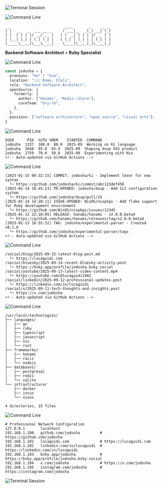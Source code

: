 ![Terminal Session](https://img.shields.io/badge/╭─%20Terminal%20Session%20─%20jodosha@github.com%20────────────────────────────────────────%20╮-0d1117?style=for-the-badge)

![Command Line](https://img.shields.io/badge/jodosha@github.com:~$%20whoami-00ff80?style=flat-square&logo=data:image/svg+xml;base64,PHN2ZyB3aWR0aD0iMSIgaGVpZ2h0PSIxIiB2aWV3Qm94PSIwIDAgMSAxIiBmaWxsPSJub25lIiB4bWxucz0iaHR0cDovL3d3dy53My5vcmcvMjAwMC9zdmciPjxyZWN0IHdpZHRoPSIxIiBoZWlnaHQ9IjEiIGZpbGw9InRyYW5zcGFyZW50Ii8+PC9zdmc+)
```
 _                         ____       _     _ _ 
| |   _   _  ___ __ _     / ___|_   _(_) __| (_)
| |  | | | |/ __/ _` |   | |  _| | | | |/ _` | |
| |__| |_| | (_| (_| |   | |_| | |_| | | (_| | |
|_____\__,_|\___\__,_|    \____|\__,_|_|\__,_|_|
```
**Backend Software Architect** • **Ruby Specialist**

![Command Line](https://img.shields.io/badge/jodosha@github.com:~$%20cat%20/etc/profile/architect.ts-ff00ff?style=flat-square&logo=data:image/svg+xml;base64,PHN2ZyB3aWR0aD0iMSIgaGVpZ2h0PSIxIiB2aWV3Qm94PSIwIDAgMSAxIiBmaWxsPSJub25lIiB4bWxucz0iaHR0cDovL3d3dy53My5vcmcvMjAwMC9zdmciPjxyZWN0IHdpZHRoPSIxIiBoZWlnaHQ9IjEiIGZpbGw9InRyYW5zcGFyZW50Ii8+PC9zdmc+)
```typescript
const jodosha = {
  pronouns: "he" | "him",
  location: "🇮🇹 Rome, Italy",
  role: "Backend Software Architect",
  openSource: {
    formerly: {
      author: ["Hanami", "Redis::Store"],
      coreTeam: "Dry-rb",
    },
  },
  passions: ["software architecture", "open source", "visual arts"],
}
```

![Command Line](https://img.shields.io/badge/jodosha@github.com:~$%20ps%20aux%20%7C%20grep%20"current_focus"-00ffff?style=flat-square&logo=data:image/svg+xml;base64,PHN2ZyB3aWR0aD0iMSIgaGVpZ2h0PSIxIiB2aWV3Qm94PSIwIDAgMSAxIiBmaWxsPSJub25lIiB4bWxucz0iaHR0cDovL3d3dy53My5vcmcvMjAwMC9zdmciPjxyZWN0IHdpZHRoPSIxIiBoZWlnaHQ9IjEiIGZpbGw9InRyYW5zcGFyZW50Ii8+PC9zdmc+)
```
USER      PID  %CPU %MEM    STARTED  COMMAND
jodosha  1337  100.0  80.0  2025-09  Working on Ki language
jodosha  2048  85.0  65.0  2025-09  Shaping dxup OSS product
jodosha  2759  70.0  50.0  2025-09  Experimenting with Nix
<!-- Auto-updated via GitHub Actions -->
```

![Command Line](https://img.shields.io/badge/jodosha@github.com:~$%20tail%20-f%20/var/log/github/activity.log-ff0080?style=flat-square&logo=data:image/svg+xml;base64,PHN2ZyB3aWR0aD0iMSIgaGVpZ2h0PSIxIiB2aWV3Qm94PSIwIDAgMSAxIiBmaWxsPSJub25lIiB4bWxucz0iaHR0cDovL3d3dy53My5vcmcvMjAwMC9zdmciPjxyZWN0IHdpZHRoPSIxIiBoZWlnaHQ9IjEiIGZpbGw9InRyYW5zcGFyZW50Ii8+PC9zdmc+)
```
[2025-01-15 09:32:15] COMMIT: jodosha/ki - Implement lexer for new syntax
  └─ https://github.com/jodosha/ki/commit/abc123def456
[2025-01-14 18:45:23] PR-OPENED: jodosha/dxup - Add CLI configuration system
  └─ https://github.com/jodosha/dxup/pull/15
[2025-01-14 14:20:11] ISSUE-OPENED: NixOS/nixpkgs - Add flake support for Ruby development environment
  └─ https://github.com/NixOS/nixpkgs/issues/12345
[2025-01-13 22:10:05] RELEASE: hanami/hanami - v2.0.0.beta4
  └─ https://github.com/hanami/hanami/releases/tag/v2.0.0.beta4
[2025-01-13 16:55:32] TAG: jodosha/experimental-parser - Created v0.1.0
  └─ https://github.com/jodosha/experimental-parser/tags
<!-- Auto-updated via GitHub Actions -->
```

![Command Line](https://img.shields.io/badge/jodosha@github.com:~$%20find%20/social%20-name%20"*.post"%20%7C%20head%20-5-8000ff?style=flat-square&logo=data:image/svg+xml;base64,PHN2ZyB3aWR0aD0iMSIgaGVpZ2h0PSIxIiB2aWV3Qm94PSIwIDAgMSAxIiBmaWxsPSJub25lIiB4bWxucz0iaHR0cDovL3d3dy53My5vcmcvMjAwMC9zdmciPjxyZWN0IHdpZHRoPSIxIiBoZWlnaHQ9IjEiIGZpbGw9InRyYW5zcGFyZW50Ii8+PC9zdmc+)
```
/social/blog/2025-09-15-latest-blog-post.md
  └─ https://lucaguidi.com
/social/bluesky/2025-09-14-recent-bluesky-activity.post
  └─ https://bsky.app/profile/jodosha.bsky.social
/social/youtube/2025-09-13-latest-video-content.mp4
  └─ https://youtube.com/@lucaguidi1982
/social/linkedin/2025-09-12-professional-updates.post
  └─ https://linkedin.com/in/lucaguidi
/social/x/2025-09-11-tech-thoughts-and-insights.post
  └─ https://x.com/jodosha
<!-- Auto-updated via GitHub Actions -->
```

![Command Line](https://img.shields.io/badge/jodosha@github.com:~$%20tree%20/usr/local/technologies/-ff6600?style=flat-square&logo=data:image/svg+xml;base64,PHN2ZyB3aWR0aD0iMSIgaGVpZ2h0PSIxIiB2aWV3Qm94PSIwIDAgMSAxIiBmaWxsPSJub25lIiB4bWxucz0iaHR0cDovL3d3dy53My5vcmcvMjAwMC9zdmciPjxyZWN0IHdpZHRoPSIxIiBoZWlnaHQ9IjEiIGZpbGw9InRyYW5zcGFyZW50Ii8+PC9zdmc+)
```
/usr/local/technologies/
├── languages/
│   ├── go
│   ├── ruby
│   ├── typescript
│   ├── javascript
│   ├── nix
│   └── rust
├── frameworks/
│   ├── hanami
│   ├── rails
│   └── nodejs
├── databases/
│   ├── postgresql
│   ├── redis
│   └── sqlite
└── infrastructure/
    ├── docker
    ├── incus
    └── nixos

4 directories, 15 files
```

![Command Line](https://img.shields.io/badge/jodosha@github.com:~$%20cat%20/etc/hosts-00ff80?style=flat-square&logo=data:image/svg+xml;base64,PHN2ZyB3aWR0aD0iMSIgaGVpZ2h0PSIxIiB2aWV3Qm94PSIwIDAgMSAxIiBmaWxsPSJub25lIiB4bWxucz0iaHR0cDovL3d3dy53My5vcmcvMjAwMC9zdmciPjxyZWN0IHdpZHRoPSIxIiBoZWlnaHQ9IjEiIGZpbGw9InRyYW5zcGFyZW50Ii8+PC9zdmc+)
```
# Professional Network Configuration
127.0.0.1       localhost
192.168.1.100   github.com/jodosha         # https://github.com/jodosha
192.168.1.101   lucaguidi.com              # https://lucaguidi.com
192.168.1.102   linkedin.com/in/lucaguidi  # https://linkedin.com/in/lucaguidi
192.168.1.103   bsky.app/jodosha           # https://bsky.app/profile/jodosha.bsky.social
192.168.1.104   x.com/jodosha              # https://x.com/jodosha
192.168.1.105   instagram.com/jodosha      # https://instagram.com/jodosha
```

![Terminal Session](https://img.shields.io/badge/╰──────────────────────────────────────────────────────────────────────────╯-0d1117?style=for-the-badge)
